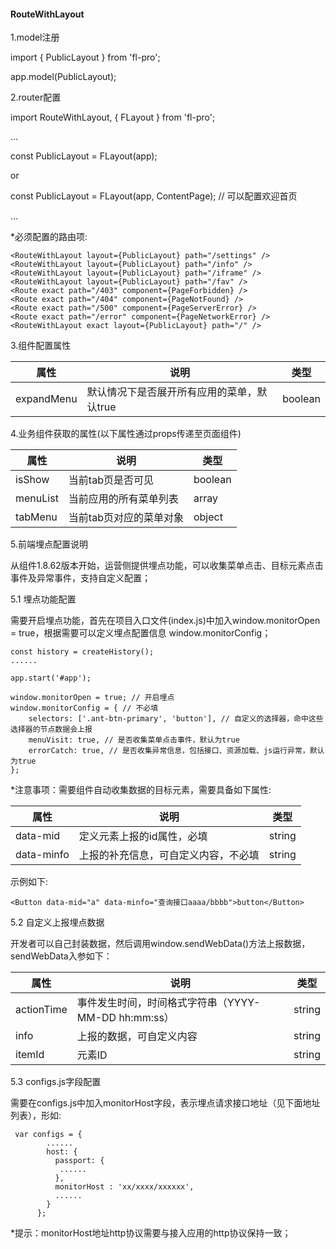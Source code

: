 #### RouteWithLayout

1.model注册

import { PublicLayout } from 'fl-pro';

app.model(PublicLayout);


2.router配置

import RouteWithLayout, { FLayout } from 'fl-pro';

...

 const PublicLayout = FLayout(app);

 or

 const PublicLayout = FLayout(app, ContentPage); // 可以配置欢迎首页

...

*必须配置的路由项:

```
<RouteWithLayout layout={PublicLayout} path="/settings" />
<RouteWithLayout layout={PublicLayout} path="/info" />
<RouteWithLayout layout={PublicLayout} path="/iframe" />
<RouteWithLayout layout={PublicLayout} path="/fav" />
<Route exact path="/403" component={PageForbidden} />
<Route exact path="/404" component={PageNotFound} />
<Route exact path="/500" component={PageServerError} />
<Route exact path="/error" component={PageNetworkError} />
<RouteWithLayout exact layout={PublicLayout} path="/" />
```

3.组件配置属性

|           属性     |说明                         |类型|
|----------------|-------------------------------|-----------------------------|
|expandMenu|默认情况下是否展开所有应用的菜单，默认true            |boolean          |


4.业务组件获取的属性(以下属性通过props传递至页面组件)

|           属性     |说明                         |类型|
|----------------|-------------------------------|-----------------------------|
|isShow|当前tab页是否可见          |boolean          |
|menuList|当前应用的所有菜单列表          |array        |
|tabMenu|当前tab页对应的菜单对象          |object          |


5.前端埋点配置说明

从组件1.8.62版本开始，运营侧提供埋点功能，可以收集菜单点击、目标元素点击事件及异常事件，支持自定义配置；

5.1 埋点功能配置

需要开启埋点功能，首先在项目入口文件(index.js)中加入window.monitorOpen = true，根据需要可以定义埋点配置信息
window.monitorConfig；
```
const history = createHistory();
......

app.start('#app');

window.monitorOpen = true; // 开启埋点
window.monitorConfig = { // 不必填
    selectors: ['.ant-btn-primary', 'button'], // 自定义的选择器，命中这些选择器的节点数据会上报
    menuVisit: true, // 是否收集菜单点击事件，默认为true
    errorCatch: true, // 是否收集异常信息，包括接口、资源加载、js运行异常，默认为true
};
```

*注意事项：需要组件自动收集数据的目标元素，需要具备如下属性:

|           属性     |说明                         |类型|
|----------------|-------------------------------|-----------------------------|
|data-mid|定义元素上报的id属性，必填          |string          |
|data-minfo|上报的补充信息，可自定义内容，不必填          |string        |

示例如下:
```
<Button data-mid="a" data-minfo="查询接口aaaa/bbbb">button</Button>  
```

5.2 自定义上报埋点数据

开发者可以自己封装数据，然后调用window.sendWebData()方法上报数据，sendWebData入参如下：

|           属性     |说明                         |类型|
|----------------|-------------------------------|-----------------------------|
|actionTime|事件发生时间，时间格式字符串（YYYY-MM-DD hh:mm:ss）          |string          |
|info|上报的数据，可自定义内容          |string        |
|itemId|元素ID          |string          |

5.3 configs.js字段配置

需要在configs.js中加入monitorHost字段，表示埋点请求接口地址（见下面地址列表），形如:

```
 var configs = {
        ......
        host: {
          passport: {
           ......
          },
          monitorHost : 'xx/xxxx/xxxxxx',
          ......
        }
      };
```

*提示：monitorHost地址http协议需要与接入应用的http协议保持一致；
